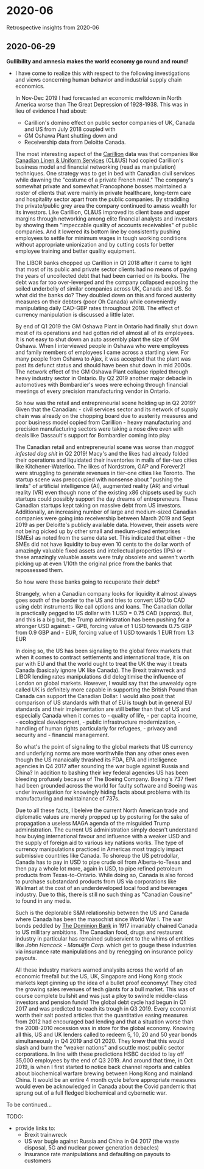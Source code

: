 # 2020-06
Retrospective insights from 2020-06

## 2020-06-29

**Gullibility and amnesia makes the world economy go round and round!** 

- I have come to realize this with respect to the following investigations and views concerning human behavior and industrial supply chain economics.

  In Nov-Dec 2019 I had forecasted an economic meltdown in North America worse than The Great Depression of 1928-1938. This was in lieu of evidence I had about: 
    - Carillion's domino effect on public sector companies of UK, Canada and US from July 2018 coupled with 
    - GM Oshawa Plant shutting down and 
    - Receivership data from Deloitte Canada. 
  
    The most interesting aspect of the [Carillion](https://en.wikipedia.org/wiki/Carillion) data was that companies like [Canadian Linen & Uniform Services](https://www.canadianlinen.com/) (CL&US) had copied Carillion's business model and financial networking (read as manipulation) techniques. One strategy was to get in bed with Canadian civil services while dawning the "costume of a private French maid." The company's somewhat private and somewhat Francophone bosses maintained a roster of clients that were mainly in private healthcare, long-term care and hospitality sector apart from the public companies. By straddling the private/public grey area the company continued to amass wealth for its investors. Like Carillion, CL&US improved its client base and upper margins through networking among elite financial analysts and investors by showing them "impeccable quality of accounts receivables" of public companies. And it lowered its bottom line by consistently pushing employees to settle for minimum wages in tough working conditions without appropriate unionization and by cutting costs for better employee training and better quality equipment. 
    
    The LIBOR banks chopped up Carillion in Q1 2018 after it came to light that most of its public and private sector clients had no means of paying the years of uncollected debt that had been carried on its books. The debt was far too over-leverged and the company collapsed exposing the soiled underbelly of similar companies across UK, Canada and US. So what did the banks do? They doubled down on this and forced austerity measures on their debtors (poor Oh Canada) while conveniently manipulating daily CAD-GBP rates throughout 2018. The effect of currency manipulation is discussed a little later.  
    
    By end of Q1 2019 the GM Oshawa Plant in Ontario had finally shut down most of its operations and had gotten rid of almost all of its employees. It is not easy to shut down an auto assembly plant the size of GM Oshawa. When I interviewed people in Oshawa who were employees and family members of employees I came across a startling view. For many people from Oshawa to Ajax, it was accepted that the plant was past its defunct status and should have been shut down in mid 2000s. The network effect of the GM Oshawa Plant collapse rippled through heavy industry sector in Ontario. By Q2 2019 another major debacle in automotives with Bombardier's woes were echoing through financial meetings of every precision manufacturing vendor in Ontario. 
    
    So how was the retail and entrepreneurial scene holding up in Q2 2019? Given that the Canadian: 
      - civil services sector and its network of supply chain was already on the chopping board due to austerity measures and poor business model copied from Carillion 
      - heavy manufacturing and precision manufacturing sectors were taking a nose dive even with deals like Dassault's support for Bombardier coming into play
      
    The Canadian retail and entrepreneurial scene was worse than *maggot infested dog shit* in Q2 2019! Macy's and the likes had already folded their operations and liquidated their inventories in malls of tier-two cities like Kitchener-Waterloo. The likes of Nordstrom, GAP and Forever21 were struggling to generate revenues in tier-one cities like Toronto. The startup scene was preoccupied with nonsense about "pushing the limits" of artificial intelligence (AI), augmented reality (AR) and virtual reality (VR) even though none of the existing x86 chipsets used by such startups could possibly support the day dreams of entrepreneurs. These Canadian startups kept taking on massive debt from US investors. Additionally, an increasing number of large and medium-sized Canadian companies were going into receivership between March 2019 and Sept 2019 as per Deloitte's publicly available data. However, their assets were not being picked up by other small and medium-sized enterprises (SMEs) as noted from the same data set. This indicated that either 
      - the SMEs did not have liquidity to buy even 10 cents to the dollar worth of amazingly valuable fixed assets and intellectual properties (IPs) or 
      - these amazingly valuable assets were truly obsolete and weren't worth picking up at even 1/10th the original price from the banks that repossessed them. 
      
    So how were these banks going to recuperate their debt? 
    
    Strangely, when a Canadian company looks for liquidity it almost always goes south of the border to the US and tries to convert USD to CAD using debt instruments like call options and loans. The Canadian dollar is practically pegged to US dollar with 1 USD = 0.75 CAD (approx). But, and this is a big but, the Trump administration has been pushing for a stronger USD against: 
      - GPB, forcing value of 1 USD towards 0.75 GBP from 0.9 GBP and 
      - EUR, forcing value of 1 USD towards 1 EUR from 1.3 EUR
      
    In doing so, the US has been signaling to the global forex markets that when it comes to contract settlements and international trade, it is on par with EU and that the world ought to treat the UK the way it treats Canada (basicaly ignore UK like Canada). The Brexit trainwreck and LIBOR lending rates manipulations did delegitimise the influence of London on global markets. However, I would say that the unwealdy ogre called UK is definitely more capable in supporting the British Pound than Canada can support the Canadian Dollar. I would also posit that comparison of US standards with that of EU is tough but in general EU standards and their implementation are still better than that of US and especially Canada when it comes to 
      - quality of life, 
      - per capita income, 
      - ecological development, 
      - public infrastructure modernization, 
      - handling of human rights particularly for refugees,
      - privacy and security and 
      - financial management. 
    
    So what's the point of signaling to the global markets that US currency and underlying norms are more worthwhile than any other ones even though the US manaically thrashed its FDA, EPA and intelligence agencies in Q4 2017 after sounding the war bugle against Russia and China? In addition to bashing their key federal agencies US has been bleeding profusely because of The Boeing Company. Boeing's 737 fleet had been grounded across the world for faulty software and Boeing was under investigation for knowingly hiding facts about problems with its manufacturing and maintainance of 737s. 
    
    Due to all these facts, I beleive the current North American trade and diplomatic values are merely propped up by posturing for the sake of propagation a useless MAGA agenda of the misguided Trump administration. The current US administration simply doesn't understand how buying international favour and influence with a weaker USD and the supply of foreign aid to various key natiions works. The type of currency manipulations practiced in Americas most tragicly impact submissive countries like Canada. To shoreup the US petrodollar, Canada has to pay in USD to pipe crude oil from Alberta-to-Texas and then pay a whole lot more, again in USD, to pipe refined petroleum products from Texas-to-Ontario. While doing so, Canada is also forced to purchase substandard products from US via corporations like Wallmart at the cost of an underdeveloped local food and beverages industry. Due to this, there is still no such thing as "Canadian Cousine" to found in any media. 
    
    Such is the deplorable S&M relationship between the US and Canada where Canada has been the masochist since World War I. The war bonds peddled by [The Dominion Bank](https://en.wikipedia.org/wiki/The_Dominion_Bank) in 1917 invariably chained Canada to US millitary ambitions. The Canadian food, drugs and restaurant industry in particular has remained subservient to the whims of entities like *John Hancock - Manulife Corp.* which get to gouge these industries via insurance rate manipulations and by renegging on insurance policy payouts.      
    
    All these industry markers warned analysits across the world of an economic freefall but the US, UK, Singapore and Hong Kong stock markets kept ginning up the idea of a bullet proof economyy! They cited the growing sales revenues of tech giants for a bull market. This was of course complete bullshit and was just a ploy to swindle middle-class investors and pension funds! The global debt cycle had begun in Q1 2017 and was predicted to reach its trough in Q3 2019. Every economist worth their salt posted articles that the quantitative easing measures from 2012 had encouraged bad lending and that a situation worse than the 2008-2010 recession was in store for the global economy. Knowing all this, US and UK lenders called to redeem 5, 10, 20 and 50 year bonds simultaneously in Q4 2019 and Q1 2020. They knew that this would slash and burn the "weaker nations" and scuttle most public sector corporations. In line with these predictions HSBC decided to lay off 35,000 employees by the end of Q3 2019. And around that time, in Oct 2019, is when I first started to notice back channel reports and cables about biochemical warfare brewing between Hong Kong and mainland China. It would be an entire 4 month cycle before appropriate measures would even be acknowledged in Canada about the Covid pandemic that sprung out of a full fledged biochemical and cybernetic war. 
    
    
To be continued...

TODO: 
   - provide links to:
     - Brexit trainwreck
     - US war bugle against Russia and China in Q4 2017 
       (the waste disposal, 5G and nuclear power generation debacles)  
     - Insurance rate manipulations and defaulting on payouts to customers
